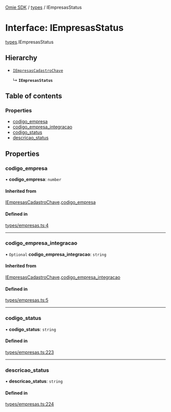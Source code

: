 [Omie SDK](../README.md) / [types](../modules/types.md) / IEmpresasStatus

# Interface: IEmpresasStatus

[types](../modules/types.md).IEmpresasStatus

## Hierarchy

- [`IEmpresasCadastroChave`](types.IEmpresasCadastroChave.md)

  ↳ **`IEmpresasStatus`**

## Table of contents

### Properties

- [codigo\_empresa](types.IEmpresasStatus.md#codigo_empresa)
- [codigo\_empresa\_integracao](types.IEmpresasStatus.md#codigo_empresa_integracao)
- [codigo\_status](types.IEmpresasStatus.md#codigo_status)
- [descricao\_status](types.IEmpresasStatus.md#descricao_status)

## Properties

### codigo\_empresa

• **codigo\_empresa**: `number`

#### Inherited from

[IEmpresasCadastroChave](types.IEmpresasCadastroChave.md).[codigo_empresa](types.IEmpresasCadastroChave.md#codigo_empresa)

#### Defined in

[types/empresas.ts:4](https://github.com/lucas-bogos/omie-sdk/blob/96c014c/src/types/empresas.ts#L4)

___

### codigo\_empresa\_integracao

• `Optional` **codigo\_empresa\_integracao**: `string`

#### Inherited from

[IEmpresasCadastroChave](types.IEmpresasCadastroChave.md).[codigo_empresa_integracao](types.IEmpresasCadastroChave.md#codigo_empresa_integracao)

#### Defined in

[types/empresas.ts:5](https://github.com/lucas-bogos/omie-sdk/blob/96c014c/src/types/empresas.ts#L5)

___

### codigo\_status

• **codigo\_status**: `string`

#### Defined in

[types/empresas.ts:223](https://github.com/lucas-bogos/omie-sdk/blob/96c014c/src/types/empresas.ts#L223)

___

### descricao\_status

• **descricao\_status**: `string`

#### Defined in

[types/empresas.ts:224](https://github.com/lucas-bogos/omie-sdk/blob/96c014c/src/types/empresas.ts#L224)
